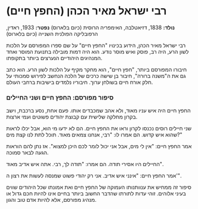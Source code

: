 # רבי ישראל מאיר הכהן (החפץ חיים)

**נולד:** 1838, דזיאטלבה, האימפריה הרוסית (כיום בלארוס)
**נפטר:** 1933, ראדין, הרפובליקה הפולנית השנייה (כיום בלארוס)

רבי ישראל מאיר הכהן, הידוע בכינויו \"החפץ חיים\" על שם ספרו המפורסם על הלכות לשון הרע, היה רב, פוסק ואיש מוסר נודע. הוא היה דמות מובילה בתנועת המוסר ואחד המנהיגים היהודיים הנערצים ביותר בתקופתו.

חיבורו המפורסם ביותר, \"חפץ חיים\", הוא מחקר מקיף על הלכות לשון הרע. הוא כתב גם את ה\"משנה ברורה\", חיבור בן שישה כרכים של הלכה הנחשב לפירוש סמכותי על חלק אורח חיים בשולחן ערוך. חיבוריו נלמדים בישיבות ברחבי העולם.

### סיפור מפורסם: החפץ חיים ושני החיילים

החפץ חיים היה איש עניו מאוד, ולא אהב שמכבדים אותו. פעם אחת, נסע ברכבת, וישב בקרון מחלקה שלישית עם קבוצת יהודים פשוטים ועמי ארצות.

שני חיילים רוסים נכנסו לקרון וראו את החפץ חיים. הם לא ידעו מי הוא, אבל יכלו לראות שהוא איש קדוש. הם אמרו לו: \"רבי, אנחנו צמאים מאוד. תוכל לתת לנו קצת מים?\"

אמר החפץ חיים: \"אין לי מים, אבל אני יכול לומר לכם היכן למצוא\". אז נתן להם הוראות הגעה לבאר סמוכה.

החיילים היו אסירי תודה. הם אמרו: \"תודה לך, רבי. אתה איש אדיב מאוד\".

אמר החפץ חיים: \"אינני איש אדיב. אני רק יהודי פשוט שמנסה לעשות את רצון ה'\".

סיפור זה ממחיש את ענוותנותו העמוקה של החפץ חיים ואת אמונתו שכל היהודים שווים בעיני אלוהים. זוהי עדות לתורתו שהדבר החשוב ביותר בחיים אינו להיות חכם גדול או מנהיג מפורסם, אלא להיות אדם טוב והגון.